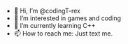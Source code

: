 - 👋 Hi, I’m @codingT-rex
- 👀 I’m interested in games and coding
- 🌱 I’m currently learning C++
- 📫 How to reach me: Just text me.

<!---
codingT-rex/codingT-rex is a ✨ special ✨ repository because its `README.md` (this file) appears on your GitHub profile.
You can click the Preview link to take a look at your changes.
--->
